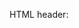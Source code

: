 HTML header: <script
        type="text/javascript"
        src="http://localhost/lib/js/MathJax/MathJax.js?config=default">
    </script>
